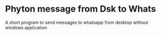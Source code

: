 # Phyton message from Dsk to Whats
 A short program to send messages to whatsapp from desktop without windows application  
